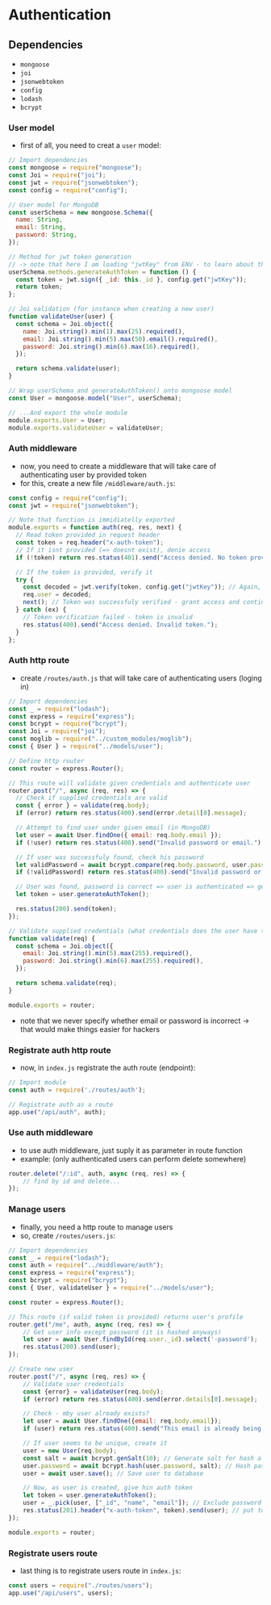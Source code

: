 # Authentication

## Dependencies

- `mongoose`
- `joi`
- `jsonwebtoken`
- `config`
- `lodash`
- `bcrypt`

### User model

- first of all, you need to creat a `user` model:

```js
// Import dependencies
const mongoose = require("mongoose");
const Joi = require("joi");
const jwt = require("jsonwebtoken");
const config = require("config");

// User model for MongoDB
const userSchema = new mongoose.Schema({
  name: String,
  email: String,
  password: String,
});

// Method for jwt token generation
// -> note that here I am loading "jwtKey" from ENV - to learn about this, there is a "Storing sercets.md" document within repo
userSchema.methods.generateAuthToken = function () {
  const token = jwt.sign({ _id: this._id }, config.get("jwtKey"));
  return token;
};

// Joi validation (for instance when creating a new user)
function validateUser(user) {
  const schema = Joi.object({
    name: Joi.string().min(1).max(25).required(),
    email: Joi.string().min(5).max(50).email().required(),
    password: Joi.string().min(6).max(16).required(),
  });

  return schema.validate(user);
}

// Wrap userSchema and generateAuthToken() onto mongoose model
const User = mongoose.model("User", userSchema);

// ...And export the whole module
module.exports.User = User;
module.exports.validateUser = validateUser;
```

### Auth middleware

- now, you need to create a middleware that will take care of authenticating user by provided token
- for this, create a new file `/middleware/auth.js`:

```js
const config = require("config");
const jwt = require("jsonwebtoken");

// Note that function is immidiatelly exported
module.exports = function auth(req, res, next) {
  // Read token provided in request header
  const token = req.header("x-auth-token");
  // If it isnt provided (=> doesnt exist), denie access
  if (!token) return res.status(401).send("Access denied. No token provided.");

  // If the token is provided, verify it
  try {
    const decoded = jwt.verify(token, config.get("jwtKey")); // Again, reading "jwtKey" from ENV
    req.user = decoded;
    next(); // Token was successfuly verified - grant access and continue to http route handler
  } catch (ex) {
    // Token verification failed - token is invalid
    res.status(400).send("Access denied. Invalid token.");
  }
};
```

### Auth http route

- create `/routes/auth.js` that will take care of authenticating users (loging in)

```js
// Import dependencies
const _ = require("lodash");
const express = require("express");
const bcrypt = require("bcrypt");
const Joi = require("joi");
const moglib = require("../custom_modules/moglib");
const { User } = require("../models/user");

// Define http router
const router = express.Router();

// This route will validate given credentials and authenticate user
router.post("/", async (req, res) => {
  // Check if supplied credentials are valid
  const { error } = validate(req.body);
  if (error) return res.status(400).send(error.detail[0].message);

  // Attempt to find user under given email (in MongoDB)
  let user = await User.findOne({ email: req.body.email });
  if (!user) return res.status(400).send("Invalid password or email."); // user under given email was not found

  // If user was successfuly found, check his password
  let validPassword = await bcrypt.compare(req.body.password, user.password);
  if (!validPassword) return res.status(400).send("Invalid password or email."); // given password is invalid

  // User was found, password is correct => user is authenticated => generate and return token
  let token = user.generateAuthToken();

  res.status(200).send(token);
});

// Validate supplied credentials (what credentials does the user have to supply? -> email and password)
function validate(req) {
  const schema = Joi.object({
    email: Joi.string().min(5).max(255).required(),
    password: Joi.string().min(6).max(255).required(),
  });

  return schema.validate(req);
}

module.exports = router;
```

- note that we never specify whether email or password is incorrect -> that would make things easier for hackers

### Registrate auth http route

- now, in `index.js` registrate the auth route (endpoint):

```js
// Import module
const auth = require('./routes/auth');

// Registrate auth as a route
app.use("/api/auth", auth);
```

### Use auth middleware
- to use auth middleware, just suply it as parameter in route function
- example: (only authenticated users can perform delete somewhere)
```js
router.delete("/:id", auth, async (req, res) => {
    // find by id and delete...
});
```

### Manage users

- finally, you need a http route to manage users
- so, create `/routes/users.js`:
```js
// Import dependencies
const _ = require("lodash");
const auth = require("../middleware/auth");
const express = require("express");
const bcrypt = require("bcrypt");
const { User, validateUser } = require("../models/user");

const router = express.Router();

// This route (if valid token is provided) returns user's profile
router.get("/me", auth, async (req, res) => {
    // Get user info except password (it is hashed anyways)
    let user = await User.findById(req.user._id).select('-password');
    res.status(200).send(user);
});

// Create new user
router.post("/", async (req, res) => {
    // Validate user credentials
    const {error} = validateUser(req.body);
    if (error) return res.status(400).send(error.details[0].message);

    // Check - mby user already exists?
    let user = await User.findOne({email: req.body.email});
    if (user) return res.status(400).send("This email is already being used.");

    // If user seems to be unique, create it
    user = new User(req.body);
    const salt = await bcrypt.genSalt(10); // Generate salt for hash algorithm
    user.password = await bcrypt.hash(user.password, salt); // Hash password
    user = await user.save(); // Save user to database

    // Now, as user is created, give hin auth token
    let token = user.generateAuthToken();
    user = _.pick(user, ["_id", "name", "email"]); // Exclude password from response
    res.status(201).header("x-auth-token", token).send(user); // put token to response header
});

module.exports = router;
```

### Registrate users route
- last thing is to registrate users route in `index.js`:
```js
const users = require("./routes/users"); 
app.use("/api/users", users);
```